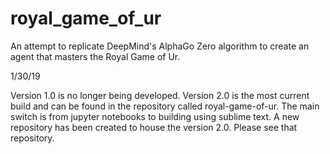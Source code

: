 # royal_game_of_ur
An attempt to replicate DeepMind's AlphaGo Zero algorithm to create an agent that masters the Royal Game of Ur. 

1/30/19 

Version 1.0 is no longer being developed. Version 2.0 is the most current build and can be found in the repository called royal-game-of-ur. The main switch is from jupyter notebooks to building using sublime text. A new repository has been created to house the version 2.0. Please see that repository. 



